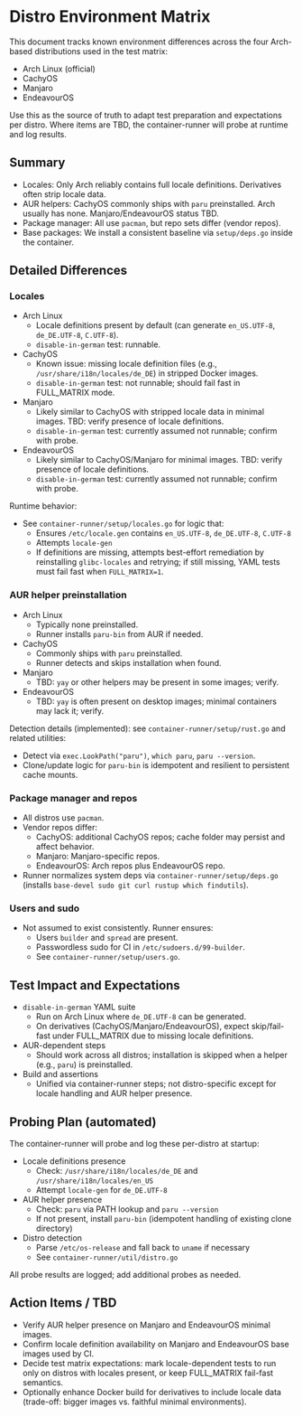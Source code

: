 # Distro Environment Matrix

This document tracks known environment differences across the four Arch-based distributions used in the test matrix:

- Arch Linux (official)
- CachyOS
- Manjaro
- EndeavourOS

Use this as the source of truth to adapt test preparation and expectations per distro. Where items are TBD, the container-runner will probe at runtime and log results.

## Summary

- Locales: Only Arch reliably contains full locale definitions. Derivatives often strip locale data.
- AUR helpers: CachyOS commonly ships with `paru` preinstalled. Arch usually has none. Manjaro/EndeavourOS status TBD.
- Package manager: All use `pacman`, but repo sets differ (vendor repos).
- Base packages: We install a consistent baseline via `setup/deps.go` inside the container.

## Detailed Differences

### Locales

- Arch Linux
  - Locale definitions present by default (can generate `en_US.UTF-8`, `de_DE.UTF-8`, `C.UTF-8`).
  - `disable-in-german` test: runnable.
- CachyOS
  - Known issue: missing locale definition files (e.g., `/usr/share/i18n/locales/de_DE`) in stripped Docker images.
  - `disable-in-german` test: not runnable; should fail fast in FULL_MATRIX mode.
- Manjaro
  - Likely similar to CachyOS with stripped locale data in minimal images. TBD: verify presence of locale definitions.
  - `disable-in-german` test: currently assumed not runnable; confirm with probe.
- EndeavourOS
  - Likely similar to CachyOS/Manjaro for minimal images. TBD: verify presence of locale definitions.
  - `disable-in-german` test: currently assumed not runnable; confirm with probe.

Runtime behavior:
- See `container-runner/setup/locales.go` for logic that:
  - Ensures `/etc/locale.gen` contains `en_US.UTF-8`, `de_DE.UTF-8`, `C.UTF-8`
  - Attempts `locale-gen`
  - If definitions are missing, attempts best-effort remediation by reinstalling `glibc-locales` and retrying; if still missing, YAML tests must fail fast when `FULL_MATRIX=1`.

### AUR helper preinstallation

- Arch Linux
  - Typically none preinstalled.
  - Runner installs `paru-bin` from AUR if needed.
- CachyOS
  - Commonly ships with `paru` preinstalled.
  - Runner detects and skips installation when found.
- Manjaro
  - TBD: `yay` or other helpers may be present in some images; verify.
- EndeavourOS
  - TBD: `yay` is often present on desktop images; minimal containers may lack it; verify.

Detection details (implemented): see `container-runner/setup/rust.go` and related utilities:
- Detect via `exec.LookPath("paru")`, `which paru`, `paru --version`.
- Clone/update logic for `paru-bin` is idempotent and resilient to persistent cache mounts.

### Package manager and repos

- All distros use `pacman`.
- Vendor repos differ:
  - CachyOS: additional CachyOS repos; cache folder may persist and affect behavior.
  - Manjaro: Manjaro-specific repos.
  - EndeavourOS: Arch repos plus EndeavourOS repo.
- Runner normalizes system deps via `container-runner/setup/deps.go` (installs `base-devel sudo git curl rustup which findutils`).

### Users and sudo

- Not assumed to exist consistently. Runner ensures:
  - Users `builder` and `spread` are present.
  - Passwordless sudo for CI in `/etc/sudoers.d/99-builder`.
  - See `container-runner/setup/users.go`.

## Test Impact and Expectations

- `disable-in-german` YAML suite
  - Run on Arch Linux where `de_DE.UTF-8` can be generated.
  - On derivatives (CachyOS/Manjaro/EndeavourOS), expect skip/fail-fast under FULL_MATRIX due to missing locale definitions.
- AUR-dependent steps
  - Should work across all distros; installation is skipped when a helper (e.g., `paru`) is preinstalled.
- Build and assertions
  - Unified via container-runner steps; not distro-specific except for locale handling and AUR helper presence.

## Probing Plan (automated)

The container-runner will probe and log these per-distro at startup:

- Locale definitions presence
  - Check: `/usr/share/i18n/locales/de_DE` and `/usr/share/i18n/locales/en_US`
  - Attempt `locale-gen` for `de_DE.UTF-8`
- AUR helper presence
  - Check: `paru` via PATH lookup and `paru --version`
  - If not present, install `paru-bin` (idempotent handling of existing clone directory)
- Distro detection
  - Parse `/etc/os-release` and fall back to `uname` if necessary
  - See `container-runner/util/distro.go`

All probe results are logged; add additional probes as needed.

## Action Items / TBD

- Verify AUR helper presence on Manjaro and EndeavourOS minimal images.
- Confirm locale definition availability on Manjaro and EndeavourOS base images used by CI.
- Decide test matrix expectations: mark locale-dependent tests to run only on distros with locales present, or keep FULL_MATRIX fail-fast semantics.
- Optionally enhance Docker build for derivatives to include locale data (trade-off: bigger images vs. faithful minimal environments).
